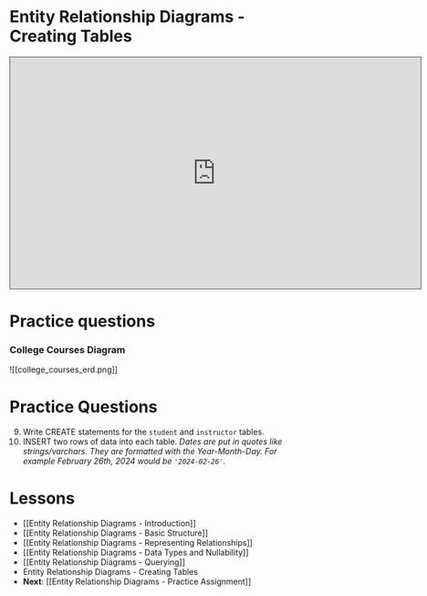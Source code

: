 # Entity Relationship Diagrams - Creating Tables

<iframe src="https://egator.hosted.panopto.com/Panopto/Pages/Embed.aspx?id=29da4567-e32d-4981-a177-b1160003ee40&autoplay=false&offerviewer=true&showtitle=true&showbrand=true&captions=false&interactivity=all" height="405" width="720" style="border: 1px solid #464646;" allowfullscreen allow="autoplay" aria-label="Panopto Embedded Video Player"></iframe>

# Practice questions

### College Courses Diagram
![[college_courses_erd.png]]

# Practice Questions

9. Write CREATE statements for the `student` and `instructor` tables. 
10. INSERT two rows of data into each table.
	*Dates are put in quotes like strings/varchars. They are formatted with the Year-Month-Day. For example February 26th, 2024 would be `'2024-02-26'`.*
# Lessons
- [[Entity Relationship Diagrams - Introduction]]
- [[Entity Relationship Diagrams - Basic Structure]]
- [[Entity Relationship Diagrams - Representing Relationships]]
- [[Entity Relationship Diagrams - Data Types and Nullability]]
- [[Entity Relationship Diagrams - Querying]]
- Entity Relationship Diagrams - Creating Tables
- **Next**: [[Entity Relationship Diagrams - Practice Assignment]]
